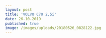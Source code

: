 ```yaml
---
layout: post
title: 'VOLVO C70 2,5i'
date: 26-10-2019
published: true
image: /images/uploads/20180526_0828122.jpg
---
```


